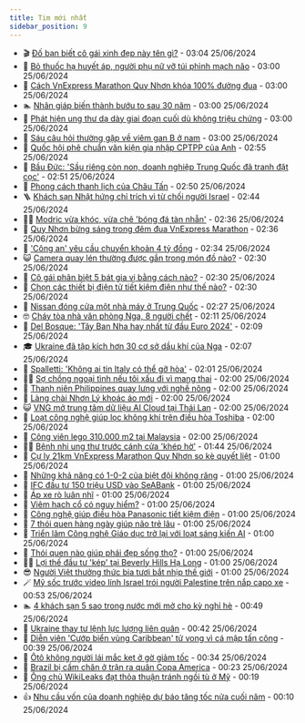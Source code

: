 ```yaml
---
title: Tim mới nhất
sidebar_position: 9
---
```


<!-- vnexpress-tin-moi-nhat:START -->
- 🎬 [Đố bạn biết cô gái xinh đẹp này tên gì?](https://vnexpress.net/do-ban-biet-co-gai-xinh-dep-nay-ten-gi-4762009.html) - 03:04 25/06/2024
- 🐎 [Bỏ thuốc hạ huyết áp, người phụ nữ vỡ túi phình mạch não](https://vnexpress.net/bo-thuoc-ha-huyet-ap-nguoi-phu-nu-vo-tui-phinh-mach-nao-4762249.html) - 03:00 25/06/2024
- 🦍 [Cách VnExpress Marathon Quy Nhơn khóa 100% đường đua](https://vnexpress.net/cach-vnexpress-marathon-quy-nhon-khoa-100-duong-dua-4762152.html) - 03:00 25/06/2024
- 🏊 [Nhân giáp biến thành bướu to sau 30 năm](https://vnexpress.net/nhan-giap-bien-thanh-buou-to-sau-30-nam-4762262.html) - 03:00 25/06/2024
- 🎊 [Phát hiện ung thư dạ dày giai đoạn cuối dù không triệu chứng](https://vnexpress.net/phat-hien-ung-thu-da-day-giai-doan-cuoi-du-khong-trieu-chung-4762241.html) - 03:00 25/06/2024
- 🎃 [Sáu câu hỏi thường gặp về viêm gan B ở nam](https://vnexpress.net/sau-cau-hoi-thuong-gap-ve-viem-gan-b-o-nam-4762056.html) - 03:00 25/06/2024
- 🧰 [Quốc hội phê chuẩn văn kiện gia nhập CPTPP của Anh](https://vnexpress.net/quoc-hoi-phe-chuan-van-kien-gia-nhap-cptpp-cua-anh-4762270.html) - 02:55 25/06/2024
- 🔭 [Bầu Đức: &#39;Sầu riêng còn non, doanh nghiệp Trung Quốc đã tranh đặt cọc&#39;](https://vnexpress.net/bau-duc-sau-rieng-con-non-doanh-nghiep-trung-quoc-da-tranh-dat-coc-4762124.html) - 02:51 25/06/2024
- 🫶 [Phong cách thanh lịch của Châu Tấn](https://vnexpress.net/phong-cach-thanh-lich-cua-chau-tan-4761863.html) - 02:50 25/06/2024
- 🪜 [Khách sạn Nhật hứng chỉ trích vì từ chối người Israel](https://vnexpress.net/khach-san-nhat-hung-chi-trich-vi-tu-choi-nguoi-israel-4762228.html) - 02:44 25/06/2024
- 👨‍🏫 [Modric vừa khóc, vừa chê &#39;bóng đá tàn nhẫn&#39;](https://vnexpress.net/modric-vua-khoc-vua-che-bong-da-tan-nhan-4762227.html) - 02:36 25/06/2024
- 🎊 [Quy Nhơn bừng sáng trong đêm đua VnExpress Marathon](https://vnexpress.net/quy-nhon-bung-sang-trong-dem-dua-vnexpress-marathon-4762046.html) - 02:36 25/06/2024
- 🎊 [&#39;Công an&#39; yêu cầu chuyển khoản 4 tỷ đồng](https://vnexpress.net/cong-an-yeu-cau-chuyen-khoan-4-ty-dong-4762235.html) - 02:34 25/06/2024
- 😺 [Camera quay lén thường được gắn trong món đồ nào?](https://vnexpress.net/camera-quay-len-thuong-duoc-gan-trong-mon-do-nao-4571010.html) - 02:30 25/06/2024
- 🐘 [Cô gái phân biệt 5 bát gia vị bằng cách nào?](https://vnexpress.net/co-gai-phan-biet-5-bat-gia-vi-bang-cach-nao-4760669.html) - 02:30 25/06/2024
- 🌁 [Chọn các thiết bị điện tử tiết kiệm điện như thế nào?](https://vnexpress.net/chon-cac-thiet-bi-dien-tu-tiet-kiem-dien-nhu-the-nao-4762239.html) - 02:30 25/06/2024
- 🐲 [Nissan đóng cửa một nhà máy ở Trung Quốc](https://vnexpress.net/nissan-dong-cua-mot-nha-may-o-trung-quoc-4762224.html) - 02:27 25/06/2024
- 🤓 [Cháy tòa nhà văn phòng Nga, 8 người chết](https://vnexpress.net/chay-toa-nha-van-phong-nga-8-nguoi-chet-4762225.html) - 02:11 25/06/2024
- 💪 [Del Bosque: &#39;Tây Ban Nha hay nhất từ đầu Euro 2024&#39;](https://vnexpress.net/del-bosque-tay-ban-nha-hay-nhat-tu-dau-euro-2024-4762257.html) - 02:09 25/06/2024
- 🎓 [Ukraine đã tập kích hơn 30 cơ sở dầu khí của Nga](https://vnexpress.net/ukraine-da-tap-kich-hon-30-co-so-dau-khi-cua-nga-4762234.html) - 02:07 25/06/2024
- 🫣 [Spalletti: &#39;Không ai tin Italy có thể gỡ hòa&#39;](https://vnexpress.net/spalletti-khong-ai-tin-italy-co-the-go-hoa-4762204.html) - 02:01 25/06/2024
- 🧑‍💻 [Sợ chồng ngoại tình nếu tôi xấu đi vì mang thai](https://vnexpress.net/so-chong-ngoai-tinh-neu-toi-xau-di-vi-mang-thai-4762254.html) - 02:00 25/06/2024
- 🐲 [Thanh niên Philippines quay lưng với nghề nông](https://vnexpress.net/thanh-nien-philippines-quay-lung-voi-nghe-nong-4761944.html) - 02:00 25/06/2024
- 🌝 [Làng chài Nhơn Lý khoác áo mới](https://vnexpress.net/lang-chai-nhon-ly-khoac-ao-moi-4759291.html) - 02:00 25/06/2024
- 😺 [VNG mở trung tâm dữ liệu AI Cloud tại Thái Lan](https://vnexpress.net/vng-mo-trung-tam-du-lieu-ai-cloud-tai-thai-lan-4762218.html) - 02:00 25/06/2024
- 🐎 [Loạt công nghệ giúp lọc không khí trên điều hòa Toshiba](https://vnexpress.net/loat-cong-nghe-giup-loc-khong-khi-tren-dieu-hoa-toshiba-4758302.html) - 02:00 25/06/2024
- 🎡 [Công viên lego 310.000 m2 tại Malaysia](https://vnexpress.net/cong-vien-lego-310-000-m2-tai-malaysia-4755502.html) - 02:00 25/06/2024
- 👨‍🏫 [Bệnh nhi ung thư trước cánh cửa &#39;khép hờ&#39;](https://vnexpress.net/benh-nhi-ung-thu-truoc-canh-cua-khep-ho-4761108.html) - 01:44 25/06/2024
- 🦆 [Cự ly 21km VnExpress Marathon Quy Nhơn so kè quyết liệt](https://vnexpress.net/cu-ly-21km-vnexpress-marathon-quy-nhon-so-ke-quyet-liet-4761560.html) - 01:00 25/06/2024
- 🚦 [Những khả năng có 1-0-2 của biệt đội không răng](https://vnexpress.net/nhung-kha-nang-co-1-0-2-cua-biet-doi-khong-rang-4761967.html) - 01:00 25/06/2024
- 💫 [IFC đầu tư 150 triệu USD vào SeABank](https://vnexpress.net/ifc-dau-tu-150-trieu-usd-vao-seabank-4762147.html) - 01:00 25/06/2024
- 🎉 [Áp xe rò luân nhĩ](https://vnexpress.net/ap-xe-ro-luan-nhi-4762143.html) - 01:00 25/06/2024
- 🌋 [Viêm hạch cổ có nguy hiểm?](https://vnexpress.net/viem-hach-co-co-nguy-hiem-4762138.html) - 01:00 25/06/2024
- 🤖 [Công nghệ giúp điều hòa Panasonic tiết kiệm điện](https://vnexpress.net/cong-nghe-giup-dieu-hoa-panasonic-tiet-kiem-dien-4762100.html) - 01:00 25/06/2024
- 🦏 [7 thói quen hàng ngày giúp não trẻ lâu](https://vnexpress.net/7-thoi-quen-hang-ngay-giup-nao-tre-lau-4762085.html) - 01:00 25/06/2024
- 🦩 [Triển lãm Công nghệ Giáo dục trở lại với loạt sáng kiến AI](https://vnexpress.net/trien-lam-cong-nghe-giao-duc-tro-lai-voi-loat-sang-kien-ai-4762078.html) - 01:00 25/06/2024
- 👺 [Thói quen nào giúp phái đẹp sống thọ?](https://vnexpress.net/thoi-quen-nao-giup-phai-dep-song-tho-4762027.html) - 01:00 25/06/2024
- 🧑‍🏫 [Lợi thế đầu tư &#39;kép&#39; tại Beverly Hills Hạ Long](https://vnexpress.net/loi-the-dau-tu-kep-tai-beverly-hills-ha-long-4761977.html) - 01:00 25/06/2024
- 😎 [Người Việt thưởng thức bia tươi bắt nhịp thế giới](https://vnexpress.net/nguoi-viet-thuong-thuc-bia-tuoi-bat-nhip-the-gioi-4759172.html) - 01:00 25/06/2024
- 🪄 [Mỹ sốc trước video lính Israel trói người Palestine trên nắp capo xe](https://vnexpress.net/my-soc-truoc-video-linh-israel-troi-nguoi-palestine-tren-nap-capo-xe-4762195.html) - 00:53 25/06/2024
- 🏊 [4 khách sạn 5 sao trong nước mới mở cho kỳ nghỉ hè](https://vnexpress.net/4-khach-san-5-sao-trong-nuoc-moi-mo-cho-ky-nghi-he-4760728.html) - 00:49 25/06/2024
- 💃 [Ukraine thay tư lệnh lực lượng liên quân](https://vnexpress.net/ukraine-thay-tu-lenh-luc-luong-lien-quan-4762201.html) - 00:42 25/06/2024
- 🦆 [Diễn viên &#39;Cướp biển vùng Caribbean&#39; tử vong vì cá mập tấn công](https://vnexpress.net/dien-vien-cuop-bien-vung-caribbean-tu-vong-vi-ca-map-tan-cong-4762203.html) - 00:39 25/06/2024
- 🎊 [Ôtô không người lái mắc kẹt ở gờ giảm tốc](https://vnexpress.net/oto-khong-nguoi-lai-mac-ket-o-go-giam-toc-4762014.html) - 00:34 25/06/2024
- 👺 [Brazil bị cầm chân ở trận ra quân Copa America](https://vnexpress.net/truc-tiep-tran-brazil-vs-costa-rica-o-copa-america-2024-4762205.html) - 00:23 25/06/2024
- 🎡 [Ông chủ WikiLeaks đạt thỏa thuận tránh ngồi tù ở Mỹ](https://vnexpress.net/ong-chu-wikileaks-dat-thoa-thuan-tranh-ngoi-tu-o-my-4762199.html) - 00:19 25/06/2024
- 👍 [Nhu cầu vốn của doanh nghiệp dự báo tăng tốc nửa cuối năm](https://vnexpress.net/nhu-cau-von-cua-doanh-nghiep-du-bao-tang-toc-nua-cuoi-nam-4762087.html) - 00:10 25/06/2024<!-- vnexpress-tin-moi-nhat:END -->
